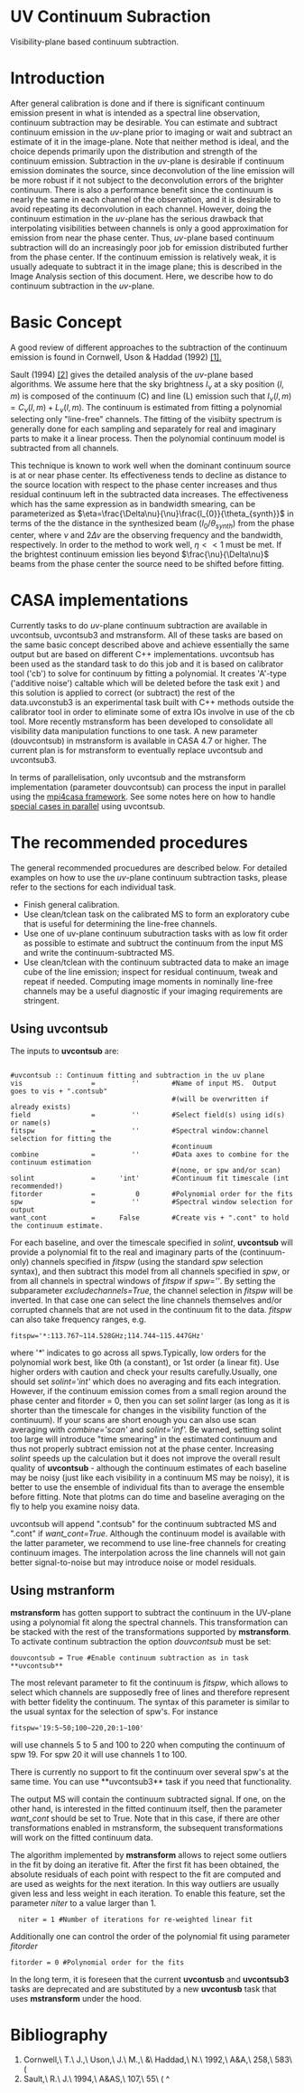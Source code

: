 

# UV Continuum Subraction 

Visibility-plane based continuum subtraction.

# Introduction

After general calibration is done and if there is significant continuum emission present in what is intended as a spectral line observation, continuum subtraction may be desirable. You can estimate and subtract continuum emission in the $uv$-plane prior to imaging or wait and subtract an estimate of it in the image-plane. Note that neither method is ideal, and the choice depends primarily upon the distribution and strength of the continuum emission. Subtraction in the $uv$-plane is desirable if continuum emission dominates the source, since deconvolution of the line emission will be more robust if it not subject to the deconvolution errors of the brighter continuum. There is also a performance benefit since the continuum is nearly the same in each channel of the observation, and it is desirable to avoid repeating its deconvolution in each channel. However, doing the continuum estimation in the $uv$-plane has the serious drawback that interpolating visibilities between channels is only a good approximation for emission from near the phase center. Thus, $uv$-plane based continuum subtraction will do an increasingly poor job for emission distributed further from the phase center. If the continuum emission is relatively weak, it is usually adequate to subtract it in the image plane; this is described in the Image Analysis section of this document. Here, we describe how to do continuum subtraction in the $uv$-plane.

# Basic Concept

A good review of different approaches to the subtraction of the continuum emission is found in Cornwell, Uson & Haddad (1992) [\[1\].](#Bibliography)

Sault (1994) [\[2\]](#Bibliography) gives the detailed analysis of the $uv$-plane based algorithms. We assume here that the sky brightness $I_\nu$ at a sky position $(l,m)$ is composed of the continuum (C) and line (L) emission such that $I_\nu(l,m)=C_\nu(l,m)+L_\nu(l,m)$. The continuum is estimated from fitting a polynomial selecting only \"line-free\" channels. The fitting of the visibiity spectrum is generally done for each sampling and separately for real and imaginary parts to make it a  linear process. Then the polynomial continuum model is subtracted from all channels.

This technique is known to work well when the dominant continuum source is at or near phase center. Its effectiveness tends to decline as distance to the source location with respect to the phase center increases and thus residual continuum left in the subtracted data increases. The effectiveness which has the same expression as in bandwidth smearing, can be parameterized as $\eta=\frac{\Delta\nu}{\nu}\frac{l_{0}}{\theta_{synth}}$ in terms of the the distance in the synthesized beam ($l_{0}/\theta_{synth}$) from the phase center,  where $\nu$ and 2$\Delta\nu$ are the observing frequency and the bandwidth, respectively. In order to the method to work well, $\eta<<1$ must be met. If the brightest continuum emission lies beyond $\frac{\nu}{\Delta\nu}$ beams from the phase center the source need to be shifted before fitting.

# CASA implementations

Currently tasks to do $uv$-plane continuum subtraction are available in uvcontsub, uvcontsub3 and mstransform. All of these tasks are based on the same basic concept described above and achieve essentially the same output but are based on different C++ implementations. uvcontsub has been used as the standard task to do this job and it is based on calibrator tool (\'cb\') to solve for continuum by fitting a polynomial. It creates \'A\'-type (\'additive noise\') caltable which will be deleted before the task exit ) and this solution is applied to correct (or subtract) the rest of the data.uvconstub3 is an experimental task  built with C++ methods outside the calibrator tool in order to eliminate some of extra IOs involve in use of the cb tool. More recently mstransform has been developed to consolidate all visibility data manipulation functions to one task. A new parameter (douvcontsub) in mstransform is available in CASA 4.7 or higher. The current plan is for mstransform to eventually replace uvcontsub and uvcontsub3.

In terms of parallelisation, only uvcontsub and the mstransform implementation (parameter douvcontsub) can process the input in parallel using the [mpi4casa framework](https://casa.nrao.edu/casadocs-devel/stable/parallel-processing). See some notes here on how to handle [special cases in parallel](https://casa.nrao.edu/casadocs-devel/stable/parallel-processing/parallel-calibration) using uvcontsub.

# The recommended procedures

The general recommended procuedures are described below.  For detailed examples on how to use the $uv$-plane continuum subtraction tasks, please refer  to the sections for each individual task. 

-   Finish general calibration.
-   Use clean/tclean task on the calibrated MS to form an exploratory cube that is useful for determining the line-free channels.
-   Use one of uv-plane continuum subutraction tasks with as low fit order as possible to estimate and subtruct the continuum from the input MS and write the continuum-subtracted MS.
-   Use clean/tclean with the continuum subtracted data to make an image cube of the line emission; inspect for residual continuum, tweak and repeat if needed. Computing image moments in nominally line-free channels may be a useful diagnostic if your imaging requirements are stringent.

 

## Using uvcontsub

The inputs to **uvcontsub** are:

```

#uvcontsub :: Continuum fitting and subtraction in the uv plane
vis                 =         ''        #Name of input MS.  Output goes to vis + ".contsub"
                                        #(will be overwritten if already exists)
field               =         ''        #Select field(s) using id(s) or name(s)
fitspw              =         ''        #Spectral window:channel selection for fitting the
                                        #continuum
combine             =         ''        #Data axes to combine for the continuum estimation
                                        #(none, or spw and/or scan)
solint              =      'int'        #Continuum fit timescale (int recommended!)
fitorder            =          0        #Polynomial order for the fits
spw                 =         ''        #Spectral window selection for output
want_cont           =      False        #Create vis + ".cont" to hold the continuum estimate.
```

For each baseline, and over the timescale specified in *solint*, **uvcontsub** will provide a polynomial fit to the real and imaginary parts of the (continuum-only) channels specified in *fitspw* (using the standard *spw* selection syntax), and then subtract this model from all channels specified in *spw*, or from all channels in spectral windows of *fitspw* if *spw=''*. By setting the subparameter *excludechannels=True*, the channel selection in *fitspw* will be inverted. In that case one can select the line channels themselves and/or corrupted channels that are not used in the continuum fit to the data. *fitspw* can also take frequency ranges, e.g.
```
fitspw='*:113.767~114.528GHz;114.744~115.447GHz'
```

where '*\**' indicates to go across all spws.Typically, low orders for the polynomial work best, like 0th (a constant), or 1st order (a linear fit). Use higher orders with caution and check your results carefully.Usually, one should set *solint='int'* which does no averaging and fits each integration. However, if the continuum emission comes from a small region around the phase center and fitorder = 0, then you can set *solint* larger (as long as it is shorter than the timescale for changes in the visibility function of the continuum). If your scans are short enough you can also use scan averaging with *combine='scan'* and *solint='inf'.* Be warned, setting solint too large will introduce "time smearing" in the estimated continuum and thus not properly subtract emission not at the phase center. Increasing *solint* speeds up the calculation but it does not improve the overall result quality of **uvcontsub** - although the continuum estimates of each baseline may be noisy (just like each visibility in a continuum MS may be noisy), it is better to use the ensemble of individual fits than to average the ensemble before fitting. Note that plotms can do time and baseline averaging on the fly to help you examine noisy data.

uvcontsub will append \".contsub\" for the continuum subtracted MS and \".cont\" if *want_cont=True*. Although the continuum model is available with the latter parameter, we recommend to use line-free channels for creating continuum images. The interpolation across the line channels will not gain better signal-to-noise but may introduce noise or model residuals.

 

## Using mstranform

**mstransform** has gotten support to subtract the continuum in the UV-plane using a polynomial fit along the spectral channels. This transformation can be stacked with the rest of the transformations supported by **mstransform**. To activate continum subtraction the option *douvcontsub* must be set:

```
douvcontsub = True #Enable continuum subtraction as in task **uvcontsub**
```

The most relevant parameter to fit the continuum is *fitspw*, which allows to select which channels are supposedly free of lines and therefore represent with better fidelity the continuum. The syntax of this parameter is similar to the usual syntax for the selection of spw\'s. For instance

```
fitspw='19:5~50;100~220,20:1~100'
```

will use channels 5 to 5 and 100 to 220 when computing the continuum of spw 19. For spw 20 it will use channels 1 to 100.

<div class="alert alert-warning">
There is currently no support to fit the continuum over several spw's at the same time. You can use **uvcontsub3** task if you need that functionality.
</div>

The output MS will contain the continuum subtracted signal. If one, on the other hand, is interested in the fitted continuum itself, then the parameter *want_cont* should be set to True. Note that in this case, if there are other transformations enabled in mstransform, the subsequent transformations will work on the fitted continuum data.

The algorithm implemented by **mstransform** allows to reject some outliers in the fit by doing an iterative fit. After the first fit has been obtained, the absolute residuals of each point with respect to the fit are computed and are used as weights for the next iteration. In this way outliers are usually given less and less weight in each iteration. To enable this feature, set the parameter *niter* to a value larger than 1.

```
  niter = 1 #Number of iterations for re-weighted linear fit
```

Additionally one can control the order of the polynomial fit using parameter *fitorder*

```
fitorder = 0 #Polynomial order for the fits
```

In the long term, it is foreseen that the current **uvcontusb** and **uvcontsub3** tasks are deprecated and are substituted by a new **uvcontusb** task that uses **mstransform** under the hood.

 

# Bibliography

1. Cornwell,\ T.\ J.,\ Uson,\ J.\ M.,\ &\ Haddad,\ N.\ 1992,\ A&A,\ 258,\ 583\ (
2. Sault,\ R.\ J.\ 1994,\ A&AS,\ 107,\ 55\ (
^

